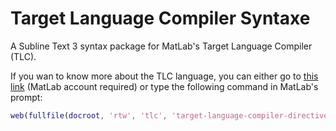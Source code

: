 Target Language Compiler Syntaxe
================================

A Subline Text 3 syntax package for MatLab's Target Language Compiler (TLC).


If you wan to know more about the TLC language, you can either go to [this link](http://www.mathworks.com/help/rtw/tlc/target-language-compiler-directives.html) (MatLab account required) or type the following command in MatLab's prompt:

```matlab
web(fullfile(docroot, 'rtw', 'tlc', 'target-language-compiler-directives.html'))
```
